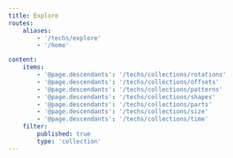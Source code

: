 ```yaml
---
title: Explore
routes:
    aliases: 
        - '/techs/explore'
        - '/home'

content:
    items: 
        - '@page.descendants': '/techs/collections/rotations'
        - '@page.descendants': '/techs/collections/offsets'
        - '@page.descendants': '/techs/collections/patterns'
        - '@page.descendants': '/techs/collections/shapes'
        - '@page.descendants': '/techs/collections/parts'
        - '@page.descendants': '/techs/collections/size'
        - '@page.descendants': '/techs/collections/time'
    filter:
        published: true
        type: 'collection'
---
```

